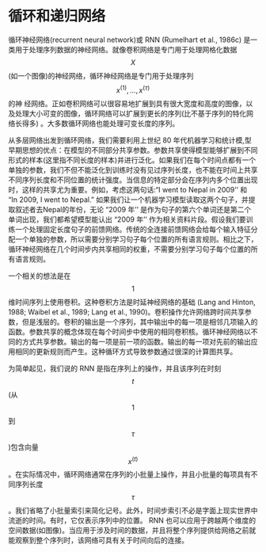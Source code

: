 # 循环和递归网络

循环神经网络\(recurrent neural network\)或 RNN \(Rumelhart et al., 1986c\) 是一类用于处理序列数据的神经网络。就像卷积网络是专门用于处理网格化数据 $$X$$ \(如一个图像\)的神经网络，循环神经网络是专门用于处理序列 $$x^{(1)},\dots,x^{(\tau)}$$ 的神 经网络。正如卷积网络可以很容易地扩展到具有很大宽度和高度的图像，以及处理大小可变的图像，循环网络可以扩展到更长的序列\(比不基于序列的特化网络长得多\) 。大多数循环网络也能处理可变长度的序列。

从多层网络出发到循环网络，我们需要利用上世纪 80 年代机器学习和统计模,型早期思想的优点：在模型的不同部分共享参数。参数共享使得模型能够扩展到不同形式的样本\(这里指不同长度的样本\)并进行泛化。如果我们在每个时间点都有一个单独的参数，我们不但不能泛化到训练时没有见过序列长度，也不能在时间上共享不同序列长度和不同位置的统计强度。当信息的特定部分会在序列内多个位置出现时，这样的共享尤为重要。例如，考虑这两句话:“I went to Nepal in 2009’’ 和 “In 2009, I went to Nepal.” 如果我们让一个机器学习模型读取这两个句子，并提取叙述者去Nepal的年份，无论 “2009 年’’ 是作为句子的第六个单词还是第二个单词出现，我们都希望模型能认出 “2009 年’’ 作为相关资料片段。假设我们要训练一个处理固定长度句子的前馈网络。传统的全连接前馈网络会给每个输入特征分配一个单独的参数，所以需要分别学习句子每个位置的所有语言规则。相比之下，循环神经网络在几个时间步内共享相同的权重，不需要分别学习句子每个位置的所有语言规则。

一个相关的想法是在 $$1$$ 维时间序列上使用卷积。这种卷积方法是时延神经网络的基础 \(Lang and Hinton, 1988; Waibel et al., 1989; Lang et al., 1990\)。卷积操作允许网络跨时间共享参数，但是浅层的。卷积的输出是一个序列，其中输出中的每一项是相邻几项输入的函数。参数共享的概念体现在每个时间步中使用的相同卷积核。循环神经网络以不同的方式共享参数。输出的每一项是前一项的函数。输出的每一项对先前的输出应用相同的更新规则而产生。这种循环方式导致参数通过很深的计算图共享。

为简单起见，我们说的 RNN 是指在序列上的操作，并且该序列在时刻 $$t$$ \(从 $$1$$ 到 $$\tau$$ \)包含向量 $$x^{(t)}$$ 。在实际情况中，循环网络通常在序列的小批量上操作，并且小批量的每项具有不同序列长度 $$\tau$$ 。我们省略了小批量索引来简化记号。此外，时间步索引不必是字面上现实世界中流逝的时间。有时，它仅表示序列中的位置。 RNN 也可以应用于跨越两个维度的空间数据\(如图像\)。当应用于涉及时间的数据，并且将整个序列提供给网络之前就能观察到整个序列时，该网络可具有关于时间向后的连接。

